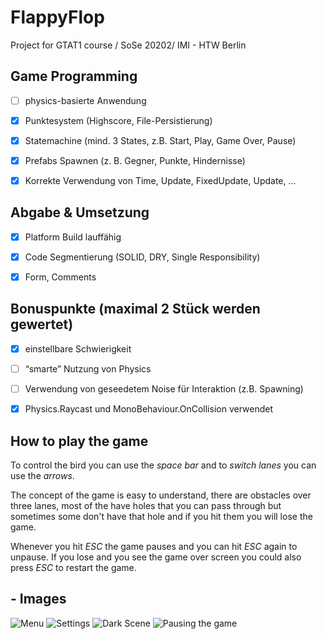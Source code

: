 # FlappyFlop

Project for GTAT1 course / SoSe 20202/ IMI - HTW Berlin

## Game Programming

- [ ] physics-basierte Anwendung

- [x] Punktesystem (Highscore, File-Persistierung)

- [x] Statemachine (mind. 3 States, z.B. Start, Play, Game Over, Pause)

- [x] Prefabs Spawnen (z. B. Gegner, Punkte, Hindernisse)

- [x] Korrekte Verwendung von Time, Update, FixedUpdate, Update, …

## Abgabe & Umsetzung

- [x] Platform Build lauffähig

- [x] Code Segmentierung (SOLID, DRY, Single Responsibility)

- [x] Form, Comments

## Bonuspunkte (maximal 2 Stück werden gewertet)

- [x] einstellbare Schwierigkeit

- [ ] “smarte” Nutzung von Physics

- [ ] Verwendung von geseedetem Noise für Interaktion (z.B. Spawning)

- [x] Physics.Raycast und MonoBehaviour.OnCollision verwendet


## How to play the game
To control the bird you can use the *space bar* and to *switch lanes* you can use the *arrows*.

The concept of the game is easy to understand, there are obstacles over three lanes, most of the have holes that you can pass through but sometimes some don't have 
that hole and if you hit them you will lose the game. 

Whenever you hit *ESC* the game pauses and you can hit *ESC* again to unpause. 
If you lose and you see the game over screen you could also press *ESC* to restart the game. 

## - Images 
![Menu](Assets/Images/Menu.PNG)
![Settings](Assets/Images/Settings.PNG)
![Dark Scene](Assets/Images/dark.PNG)
![Pausing the game](Assets/Images/Pause.PNG)
